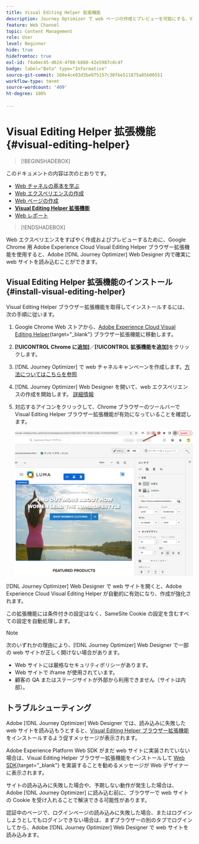 ```yaml
---
title: Visual Editing Helper 拡張機能
description: Journey Optimizer で web ページの作成とプレビューを可能にする、Visual Editing Helper Chrome 拡張機能について
feature: Web Channel
topic: Content Management
role: User
level: Beginner
hide: true
hidefromtoc: true
exl-id: f4a0ec45-d624-4f80-b888-42e5987cdc4f
badge: label="Beta" type="Informative"
source-git-commit: 160e4ce03d3be975157c30fbe511875a85b00551
workflow-type: tm+mt
source-wordcount: '409'
ht-degree: 100%

---
```


# Visual Editing Helper 拡張機能 {#visual-editing-helper}

>[!BEGINSHADEBOX]

このドキュメントの内容は次のとおりです。

* [Web チャネルの基本を学ぶ](get-started-web.md)
* [Web エクスペリエンスの作成](create-web.md)
* [Web ページの作成](author-web.md)
* **[Visual Editing Helper 拡張機能](visual-editing-helper.md)**
* [Web レポート](web-report.md)

>[!ENDSHADEBOX]

Web エクスペリエンスをすばやく作成およびプレビューするために、Google Chrome 用 Adobe Experience Cloud Visual Editing Helper ブラウザー拡張機能を使用すると、Adobe [!DNL Journey Optimizer] Web Designer 内で確実に web サイトを読み込むことができます。

## Visual Editing Helper 拡張機能のインストール {#install-visual-editing-helper}

Visual Editing Helper ブラウザー拡張機能を取得してインストールするには、次の手順に従います。

1. Google Chrome Web ストアから、[Adobe Experience Cloud Visual Editing Helper](https://chrome.google.com/webstore/detail/adobe-experience-cloud-vi/kgmjjkfjacffaebgpkpcllakjifppnca){target="_blank"} ブラウザー拡張機能に移動します。

1. **[!UICONTROL Chrome に追加]**／**[!UICONTROL 拡張機能を追加]**&#x200B;をクリックします。

1. [!DNL Journey Optimizer] で web チャネルキャンペーンを作成します。[方法についてはこちらを参照](author-web.md#create-web-campaign)

1. [!DNL Journey Optimizer] Web Designer を開いて、web エクスペリエンスの作成を開始します。 [詳細情報](author-web.md)

1. 対応するアイコンをクリックして、Chrome ブラウザーのツールバーで Visual Editing Helper ブラウザー拡張機能が有効になっていることを確認します。

   ![](assets/web-visual-editing-extension.png)

[!DNL Journey Optimizer] Web Designer で web サイトを開くと、Adobe Experience Cloud Visual Editing Helper が自動的に有効になり、作成が強化されます。

この拡張機能には条件付きの設定はなく、SameSite Cookie の設定を含むすべての設定を自動処理します。

>[!NOTE]
>
>次のいずれかの理由により、[!DNL Journey Optimizer] Web Designer で一部の web サイトが正しく開けない場合があります。
>
> * Web サイトには厳格なセキュリティポリシーがあります。
> * Web サイトで iframe が使用されています。
> * 顧客の QA またはステージサイトが外部から利用できません（サイトは内部）。


## トラブルシューティング

Adobe [!DNL Journey Optimizer] Web Designer では、読み込みに失敗した web サイトを読み込もうとすると、[Visual Editing Helper ブラウザー拡張機能](#install-visual-editing-helper)をインストールするよう促すメッセージが表示されます。

Adobe Experience Platform Web SDK がまだ web サイトに実装されていない場合は、Visual Editing Helper ブラウザー拡張機能をインストールして [Web SDK](https://experienceleague.adobe.com/docs/platform-learn/implement-web-sdk/overview.html?lang=ja){target="_blank"} を実装することを勧めるメッセージが Web デザイナーに表示されます。

サイトの読み込みに失敗した場合や、予期しない動作が発生した場合は、Adobe [!DNL Journey Optimizer] に読み込む前に、ブラウザーで web サイトの Cookie を受け入れることで解決できる可能性があります。

認証中のページで、ログインページの読み込みに失敗した場合、またはログインしようとしてもログインできない場合は、まずブラウザーの別のタブでログインしてから、Adobe [!DNL Journey Optimizer] Web Designer で web サイトを読み込みます。

